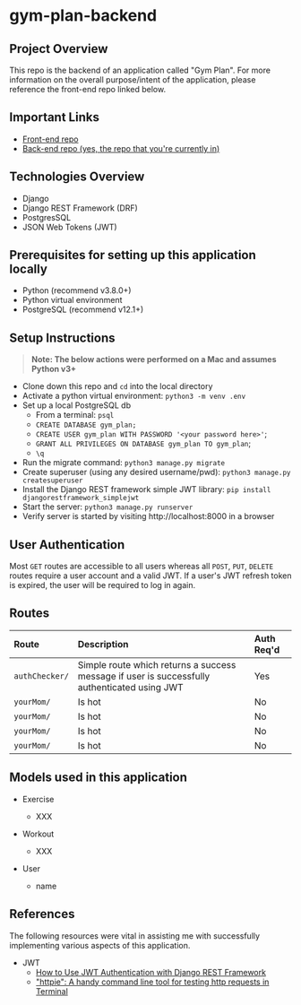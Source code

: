 # gym-plan-backend

## Project Overview
This repo is the backend of an application called "Gym Plan".  For more information on the overall purpose/intent of the application, please reference the front-end repo linked below.

## Important Links
- [Front-end repo](https://github.com/allenjosephs/gym-plan)
- [Back-end repo (yes, the repo that you're currently in)](https://github.com/lilspikey333/better_IMDB)

## Technologies Overview
- Django
- Django REST Framework (DRF)
- PostgresSQL
- JSON Web Tokens (JWT)

## Prerequisites for setting up this application locally
- Python (recommend v3.8.0+)
- Python virtual environment
- PostgreSQL (recommend v12.1+)

## Setup Instructions
>**Note: The below actions were performed on a Mac and assumes Python v3+**
- Clone down this repo and ```cd``` into the local directory
- Activate a python virtual environment: ```python3 -m venv .env```
- Set up a local PostgreSQL db
    - From a terminal: ```psql```
    - `CREATE DATABASE gym_plan;`
    - `CREATE USER gym_plan WITH PASSWORD '<your password here>'`;
    - `GRANT ALL PRIVILEGES ON DATABASE gym_plan TO gym_plan`;
    - ```\q```
- Run the migrate command: ```python3 manage.py migrate```
- Create superuser (using any desired username/pwd): ```python3 manage.py createsuperuser```
- Install the Django REST framework simple JWT library: ```pip install djangorestframework_simplejwt```
- Start the server: ```python3 manage.py runserver```
- Verify server is started by visiting http://localhost:8000 in a browser

## User Authentication
Most ```GET``` routes are accessible to all users whereas all ```POST```, ```PUT```, ```DELETE``` routes require a user account and a valid JWT.  If a user's JWT refresh token is expired, the user will be required to log in again.

## Routes
| Route                 | Description |              Auth Req'd |
|:-------------         |:-------------|            :-------------|
| ```authChecker/```    | Simple route which returns a success message if user is successfully authenticated using JWT |    Yes     |
| ```yourMom/```        | Is hot      |     No      |
| ```yourMom/```        | Is hot      |     No      |
| ```yourMom/```        | Is hot      |     No      |
| ```yourMom/```        | Is hot      |     No      |

## Models used in this application
- Exercise
    - XXX

- Workout
    - XXX

- User
    - name

## References
The following resources were vital in assisting me with successfully implementing various aspects of this application.

- JWT
    - [How to Use JWT Authentication with Django REST Framework](https://simpleisbetterthancomplex.com/tutorial/2018/12/19/how-to-use-jwt-authentication-with-django-rest-framework.html)
    - ["httpie": A handy command line tool for testing http requests in Terminal](https://httpie.org/)